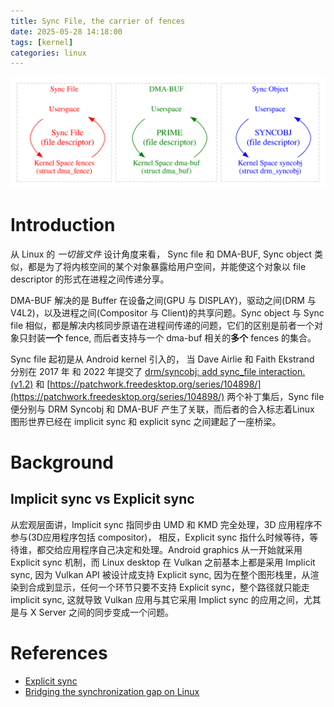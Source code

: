 ```yaml
---
title: Sync File, the carrier of fences
date: 2025-05-28 14:18:00
tags: [kernel]
categories: linux
---
```


![everything is file](/images/dot/everything-is-file.svg)

<!--more-->

# Introduction
从 Linux 的 *一切皆文件* 设计角度来看， Sync file 和 DMA-BUF, Sync object 类似，都是为了将内核空间的某个对象暴露给用户空间，并能使这个对象以 file descriptor 的形式在进程之间传递分享。

DMA-BUF 解决的是 Buffer 在设备之间(GPU 与 DISPLAY)，驱动之间(DRM 与 V4L2)，以及进程之间(Compositor 与 Client)的共享问题。Sync object 与 Sync file 相似，都是解决内核同步原语在进程间传递的问题，它们的区别是前者一个对象只封装**一个** fence, 而后者支持与一个 dma-buf 相关的**多个** fences 的集合。

Sync file 起初是从 Android kernel 引入的， 当 Dave Airlie 和 Faith Ekstrand 分别在 2017 年 和 2022 年提交了 [drm/syncobj: add sync_file interaction. (v1.2)](https://lists.freedesktop.org/archives/dri-devel/2017-June/143204.html) 和 [https://patchwork.freedesktop.org/series/104898/](https://patchwork.freedesktop.org/series/104898/) 两个补丁集后，Sync file 便分别与 DRM Syncobj 和 DMA-BUF 产生了关联，而后者的合入标志着Linux 图形世界已经在 implicit sync 和 explicit sync 之间建起了一座桥梁。

# Background

## Implicit sync vs Explicit sync

从宏观层面讲，Implicit sync 指同步由 UMD 和 KMD 完全处理，3D 应用程序不参与(3D应用程序包括 compositor)， 相反，Explicit sync 指什么时候等待，等待谁，都交给应用程序自己决定和处理。Android graphics 从一开始就采用 Explicit sync 机制，而 Linux desktop 在 Vulkan 之前基本上都是采用 Implicit sync, 因为 Vulkan API 被设计成支持 Explicit sync, 因为在整个图形栈里，从渲染到合成到显示，任何一个环节只要不支持 Explicit sync，整个路径就只能走 implicit sync, 这就导致 Vulkan 应用与其它采用 Implict sync 的应用之间，尤其是与 X Server 之间的同步变成一个问题。

# References

- [Explicit sync](https://zamundaaa.github.io/wayland/2024/04/05/explicit-sync.html)
- [Bridging the synchronization gap on Linux](https://www.collabora.com/news-and-blog/blog/2022/06/09/bridging-the-synchronization-gap-on-linux/)


